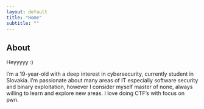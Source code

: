 ```yaml
---
layout: default
title: "Home"
subtitle: ""
---
```

## About
Heyyyyy :)

I’m a 19-year-old with a deep interest in cybersecurity, currently student in Slovakia. I’m passionate about many areas of IT especially software security and binary exploitation, however I consider myself master of none, always willing to learn and explore new areas. I love doing CTF’s with focus on pwn.